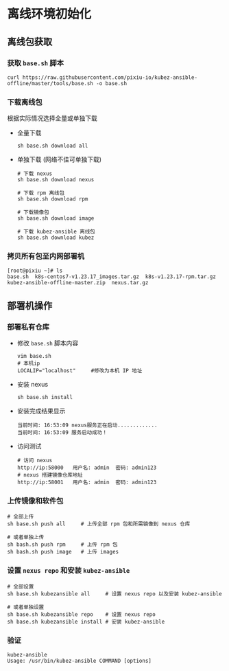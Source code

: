 # 离线环境初始化

## 离线包获取

### 获取 `base.sh` 脚本
```shell
curl https://raw.githubusercontent.com/pixiu-io/kubez-ansible-offline/master/tools/base.sh -o base.sh
```

### 下载离线包
根据实际情况选择全量或单独下载
- 全量下载
    ```shell
    sh base.sh download all
    ```

- 单独下载 (网络不佳可单独下载)
    ```shell
    # 下载 nexus
    sh base.sh download nexus

    # 下载 rpm 离线包
    sh base.sh download rpm

    # 下载镜像包
    sh base.sh download image

    # 下载 kubez-ansible 离线包
    sh base.sh download kubez
    ```

### 拷贝所有包至内网部署机
  ```shell
  [root@pixiu ~]# ls
  base.sh  k8s-centos7-v1.23.17_images.tar.gz  k8s-v1.23.17-rpm.tar.gz  kubez-ansible-offline-master.zip  nexus.tar.gz
  ```

## 部署机操作

### 部署私有仓库
- 修改 `base.sh` 脚本内容
  ```shell
  vim base.sh
  # 本机ip
  LOCALIP="localhost"     #修改为本机 IP 地址
  ```

- 安装 nexus
  ```shell
  sh base.sh install
  ```
- 安装完成结果显示
  ```shell
  当前时间: 16:53:09 nexus服务正在启动.............
  当前时间: 16:53:09 服务启动成功！
  ```

- 访问测试
  ```shell
  # 访问 nexus
  http://ip:58000   用户名: admin  密码: admin123
  # nexus 搭建镜像仓库地址
  http://ip:58001   用户名: admin  密码: admin123
  ```

### 上传镜像和软件包
  ```shell
  # 全部上传
  sh base.sh push all     # 上传全部 rpm 包和所需镜像到 nexus 仓库

  # 或者单独上传
  sh bash.sh push rpm     # 上传 rpm 包
  sh bash.sh push image   # 上传 images
  ```

### 设置 `nexus repo` 和安装 `kubez-ansible`
  ```shell
  # 全部设置
  sh base.sh kubezansible all     # 设置 nexus repo 以及安装 kubez-ansible

  # 或者单独设置
  sh base.sh kubezansible repo    # 设置 nexus repo
  sh base.sh kubezansible install # 安装 kubez-ansible
  ```

### 验证
  ```shell
  kubez-ansible
  Usage: /usr/bin/kubez-ansible COMMAND [options]
  ```
